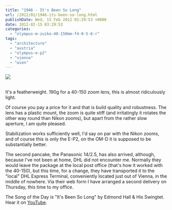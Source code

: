 ```yaml
---
title: "1946 - It's Been So Long"
url: /2012/02/1946-its-been-so-long.html
publishDate: Wed, 15 Feb 2012 02:29:53 +0000
date: 2012-02-15 03:29:53
categories: 
  - "olympus-m-zuiko-40-150mm-f4-0-5-6-r"
tags: 
  - "architecture"
  - "austria"
  - "olympus-e-p2"
  - "vienna"
  - "wien"
---
```

<div class="container">
<div class="center"><a target="_blank" href="https://d25zfm9zpd7gm5.cloudfront.net/1200x1200/2012/20120214_163245_ps.jpg"><img src="https://d25zfm9zpd7gm5.cloudfront.net/0600x0600/2012/20120214_163245_ps.jpg" /></a></div>
</div>
<br />

It's a featherweight. 190g for a 40-150 zoom lens, this is almost ridiculously light.

Of course you pay a price for it and that is build quality and robustness. The lens has a plastic mount, the zoom is quite stiff (and irritatingly it rotates the other way round than Nikon zooms), but apart from the rather slow aperture, I am quite pleased.

<a target="_blank" href="https://d25zfm9zpd7gm5.cloudfront.net/1200x1200/2012/20120214_163548_ps.jpg"><img style="margin: 0pt 0px 0pt 10px; float: right;" src="https://d25zfm9zpd7gm5.cloudfront.net/0150x0150/2012/20120214_163548_ps.jpg" alt="" border="0" /></a> Stabilization works sufficiently well, I'd say on par with the Nikon zooms, and of course this is only the E-P2, on the OM-D it is supposed to be substantially better.

 The second pancake, the Panasonic 14/2.5, has also arrived, although, because I've not been at home, DHL did not encounter me. Normally they would leave the package at the local post office (that's how it worked with the 40-150), but this time, for a change, they have transported it to the "local" DHL Express Terminal, conveniently located just out of Vienna, in the middle of nowhere. Via their web form I have arranged a second delivery on Thursday, this time to my office.

The Song of the Day is "It's Been So Long" by Edmond Hall & His Swingtet. Hear it on <a href="http://www.youtube.com/watch?v=nruA-CLJ5uo" target="_blank">YouTube</a>.
